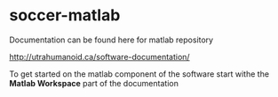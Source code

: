 # soccer-matlab
Documentation can be found here for matlab repository 

http://utrahumanoid.ca/software-documentation/

To get started on the matlab component of the software start withe the **Matlab Workspace** part of the documentation

